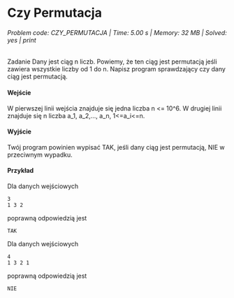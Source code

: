 # Czy Permutacja
###### Problem code: CZY_PERMUTACJA \| Time: 5.00 s \| Memory: 32 MB \| Solved: yes \| print

Zadanie
Dany jest ciąg n liczb. Powiemy, że ten ciąg jest permutacją jeśli zawiera wszystkie liczby od 1 do n. Napisz program sprawdzający czy dany ciąg jest permutacją.

#### Wejście
W pierwszej linii wejścia znajduje się jedna liczba n <= 10^6. W drugiej linii znajduje się n liczba a_1, a_2,..., a_n, 1<=a_i<=n.

#### Wyjście
Twój program powinien wypisać TAK, jeśli dany ciąg jest permutacją, NIE w przeciwnym wypadku.

#### Przykład
Dla danych wejściowych

```
3
1 3 2
```
poprawną odpowiedzią jest
```
TAK
```
Dla danych wejściowych

```
4
1 3 2 1
```
poprawną odpowiedzią jest
```
NIE
```
